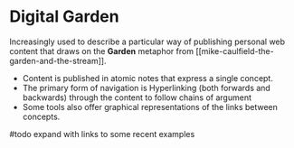# Digital Garden

Increasingly used to describe a particular way of publishing personal web content that draws on the **Garden** metaphor from [[mike-caulfield-the-garden-and-the-stream]].

* Content is published in atomic notes that express a single concept.
* The primary form of navigation is Hyperlinking (both forwards and backwards) through the content to follow chains of argument
* Some tools also offer graphical representations of the links between concepts.

#todo expand with links to some recent examples
